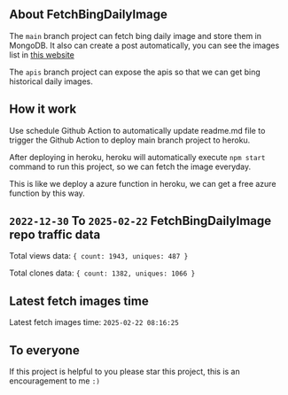 ## About FetchBingDailyImage

The `main` branch project can fetch bing daily image and store them in MongoDB.
It also can create a post automatically, you can see the images list in [this website](https://oursalbum.netlify.app)

The `apis` branch project can expose the apis so that we can get bing historical daily images.

## How it work

Use schedule Github Action to automatically update readme.md file to trigger the Github Action to deploy main branch project to heroku.

After deploying in heroku, heroku will automatically execute `npm start` command to run this project, so we can fetch the image everyday.

This is like we deploy a azure function in heroku, we can get a free azure function by this way.

## `2022-12-30` To `2025-02-22` FetchBingDailyImage repo traffic data

Total views data: `{ count: 1943, uniques: 487 }`

Total clones data: `{ count: 1382, uniques: 1066 }`

## Latest fetch images time

Latest fetch images time: `2025-02-22 08:16:25`

## To everyone

If this project is helpful to you please star this project, this is an encouragement to me `:)`



